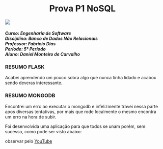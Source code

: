 <h1 align="center"> Prova P1 NoSQL</h1>
<img src="https://universidadedevassouras.edu.br/wp-content/uploads/2021/12/logo_horizontal_univasso.svg">

<h5>Curso: Engenharia de Software<br>
Disciplina: Banco de Dados Não Relacionais<br>
Professor: Fabricio Dias<br>
Período: 5° Período<br>
Aluno: Daniel Monteiro de Carvalho</h5>


<h3>RESUMO FLASK</h3>
Acabei aprendendo um pouco sobra algo que nunca tinha lidado e acabou sendo deveras interessante.



<h3>RESUMO MONGODB</h3>
Encontrei um erro ao executar o  mongodb e infelizmente travei nessa parte apos diversas tentativas, por mais que rode localmente o mesmo encontra um erro na hora de subir.

Foi desenvolvida uma aplicação para que todos se unam porém, sem sucesso, como pode ser visto abaixo:



observar pelo <a href="">YouTube</a>
